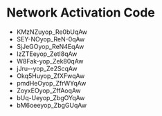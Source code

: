 # Network Activation Code
* KMzNZuyop_Re0bUqAw
* SEY-NOyop_ReN-0qAw
* SjJeGOyop_ReN4EqAw
* lzZTEeyop_ZetI8qAw
* W8Fak-yop_Zek80qAw
* jJru--yop_Ze2ScqAw
* Okq5Huyop_ZfXFwqAw
* pmdHeOyop_ZfrWYqAw
* ZoyxEOyop_ZffAoqAw
* bUq-Ueyop_ZbgOYqAw
* bM6oeeyop_ZbgGUqAw